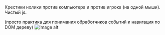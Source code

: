 Крестики нолики против компьютера и против игрока (на одной мыши). Чистый js.

(просто практика для понимания обработчиков событий и навигация по DOM дереву)
![Image alt](https://github.com/{username}/{repository}/raw/{branch}/{path}/image.png)

